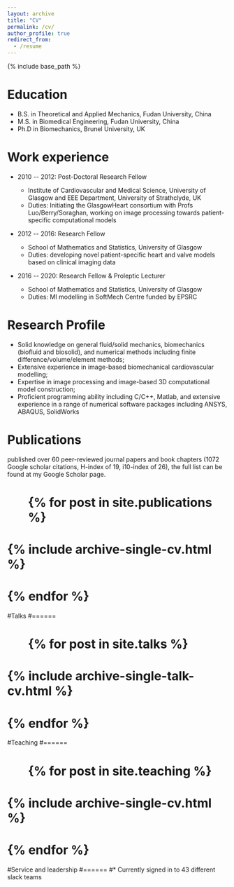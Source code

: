 ```yaml
---
layout: archive
title: "CV"
permalink: /cv/
author_profile: true
redirect_from:
  - /resume
---
```


{% include base_path %}

Education
======
* B.S. in Theoretical and Applied Mechanics, Fudan University, China
* M.S. in  Biomedical Engineering, Fudan University, China
* Ph.D in Biomechanics, Brunel University, UK

Work experience
======
* 2010 -- 2012: Post-Doctoral Research Fellow
  * Institute of Cardiovascular and Medical Science, University of Glasgow and EEE Department, University of Strathclyde, UK
  * Duties: Initiating the GlasgowHeart consortium with Profs Luo/Berry/Soraghan, working on image processing towards patient-specific computational models

* 2012 -- 2016: Research Fellow
  * School of Mathematics and Statistics, University of Glasgow
  * Duties: developing novel patient-specific heart and valve models based on clinical imaging data
  
* 2016 -- 2020: Research Fellow & Proleptic Lecturer
  * School of Mathematics and Statistics, University of Glasgow
  * Duties: MI modelling in SoftMech Centre funded by EPSRC
  
Research Profile
======
* Solid knowledge on general fluid/solid mechanics, biomechanics (biofluid and biosolid), and numerical methods including finite difference/volume/element methods;
* Extensive experience in image-based biomechanical cardiovascular modelling;
* Expertise in image processing and image-based 3D computational model construction;
* Proficient programming ability including C/C++, Matlab, and extensive experience in a range of numerical software packages including ANSYS, ABAQUS, SolidWorks

Publications
======
published over 60 peer-reviewed journal papers and book chapters (1072 Google scholar citations, H-index of 19, i10-index of 26), the full list can be found at my Google Scholar page.
#  <ul>{% for post in site.publications %}
#    {% include archive-single-cv.html %}
#  {% endfor %}</ul>
  
#Talks
#======
#  <ul>{% for post in site.talks %}
#    {% include archive-single-talk-cv.html %}
#  {% endfor %}</ul>
  
#Teaching
#======
#  <ul>{% for post in site.teaching %}
#    {% include archive-single-cv.html %}
#  {% endfor %}</ul>
  
#Service and leadership
#======
#* Currently signed in to 43 different slack teams
